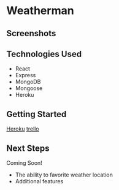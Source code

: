 # Weatherman

## Screenshots
<!-- i will add screenshots when my styling is better. -->

## Technologies Used
* React
* Express
* MongoDB
* Mongoose
* Heroku

## Getting Started
[Heroku](https://weatherman2.herokuapp.com/)
[trello](https://trello.com/b/WvLJlvg5/weatherman)

## Next Steps
Coming Soon!
* The ability to favorite weather location
* Additional features